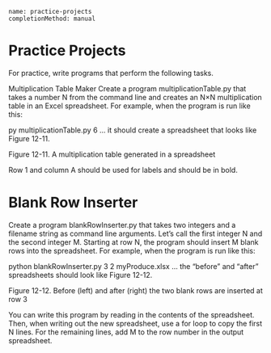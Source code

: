 ```ngMeta
name: practice-projects
completionMethod: manual
```
# Practice Projects
For practice, write programs that perform the following tasks.

Multiplication Table Maker
Create a program multiplicationTable.py that takes a number N from the command line and creates an N×N multiplication table in an Excel spreadsheet. For example, when the program is run like this:


py multiplicationTable.py 6
... it should create a spreadsheet that looks like Figure 12-11.

<!-- ![image](assets/000052.jpg)
 -->
Figure 12-11. A multiplication table generated in a spreadsheet

Row 1 and column A should be used for labels and should be in bold.

# Blank Row Inserter
Create a program blankRowInserter.py that takes two integers and a filename string as command line arguments. Let’s call the first integer N and the second integer M. Starting at row N, the program should insert M blank rows into the spreadsheet. For example, when the program is run like this:


python blankRowInserter.py 3 2 myProduce.xlsx
... the “before” and “after” spreadsheets should look like Figure 12-12.

<!-- ![image](assets/000055.jpg)
 -->
Figure 12-12. Before (left) and after (right) the two blank rows are inserted at row 3

You can write this program by reading in the contents of the spreadsheet. Then, when writing out the new spreadsheet, use a for loop to copy the first N lines. For the remaining lines, add M to the row number in the output spreadsheet.